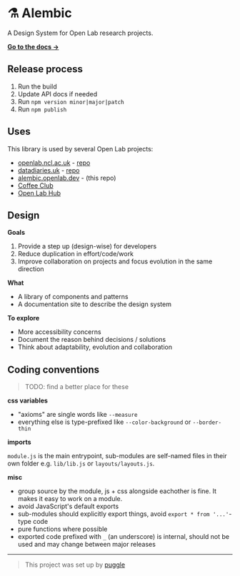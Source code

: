 # ⚗️ Alembic

A Design System for Open Lab research projects.

[**Go to the docs →**](https://digitalinteraction.github.io/alembic/)

## Release process

1. Run the build
2. Update API docs if needed
3. Run `npm version minor|major|patch`
4. Run `npm publish`

## Uses

This library is used by several Open Lab projects:

- [openlab.ncl.ac.uk](https://openlab.ncl.ac.uk) - [repo](http://github.com/digitalinteraction/openlab.ncl.ac.uk)
- [datadiaries.uk](https://datadiaries.uk) - [repo](https://github.com/digitalinteraction/datadiaries-app)
- [alembic.openlab.dev](https://alembic.openlab.dev) - (this repo)
- [Coffee Club](https://github.com/digitalinteraction/beancounter)
- [Open Lab Hub](https://hub.openlab.dev)

## Design

**Goals**

1. Provide a step up (design-wise) for developers
2. Reduce duplication in effort/code/work
3. Improve collaboration on projects and focus evolution in the same direction

**What**

- A library of components and patterns
- A documentation site to describe the design system

**To explore**

- More accessibility concerns
- Document the reason behind decisions / solutions
- Think about adaptability, evolution and collaboration

## Coding conventions

> TODO: find a better place for these

**css variables**

- "axioms" are single words like `--measure`
- everything else is type-prefixed like `--color-background` or `--border-thin`

**imports**

`module.js` is the main entrypoint, sub-modules are self-named files in their own folder e.g. `lib/lib.js` or `layouts/layouts.js`.

**misc**

- group source by the module, js + css alongside eachother is fine. It makes it easy to work on a module.
- avoid JavaScript's default exports
- sub-modules should explicitly export things, avoid `export * from '...'`-type code
- pure functions where possible
- exported code prefixed with `_` (an underscore) is internal, should not be used and may change between major releases

---

> This project was set up by [puggle](https://npm.im/puggle)
